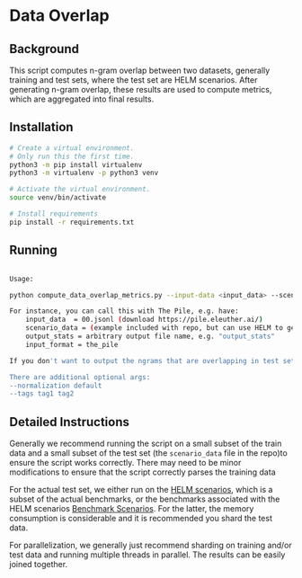 # Data Overlap

## Background
This script computes n-gram overlap between two datasets, generally training and test sets, where the test set are HELM scenarios. After generating n-gram overlap, these results are used to compute metrics, which are aggregated into final results.


## Installation

```bash
# Create a virtual environment.
# Only run this the first time.
python3 -m pip install virtualenv
python3 -m virtualenv -p python3 venv

# Activate the virtual environment.
source venv/bin/activate

# Install requirements
pip install -r requirements.txt
```

## Running

```bash

Usage:

python compute_data_overlap_metrics.py --input-data <input_data> --scenario-data <scenario_data> --output-stats <output_stats> --input-format <input_format>

For instance, you can call this with The Pile, e.g. have:
    input_data  = 00.jsonl (download https://pile.eleuther.ai/)
    scenario_data = (example included with repo, but can use HELM to generate)
    output_stats = arbitrary output file name, e.g. "output_stats"
    input_format = the_pile

If you don't want to output the ngrams that are overlapping in test set to a separate "{output_stats}_ngrams" file, you can pass --no-output-ngrams.

There are additional optional args:
--normalization default 
--tags tag1 tag2
```

## Detailed Instructions

Generally we recommend running the script on a small subset of the train data and a small subset of the test set (the `scenario_data` file in the repo)to ensure the script works correctly. There may need to be minor modifications to ensure that the script correctly parses the training data

For the actual test set, we either run on the [HELM scenarios](https://worksheets.codalab.org/bundles/0x21612363f53c46db8c46795b0f4f17b4), which is a subset of the actual benchmarks, or the benchmarks associated with the HELM scenarios [Benchmark Scenarios](https://worksheets.codalab.org/bundles/0x7a683bf1c1ec43519c1b8b1466ff7bcf). For the latter, the memory consumption is considerable and it is recommended you shard the test data.

For parallelization, we generally just recommend sharding on training and/or test data and running multiple threads in parallel. The results can be easily joined together.




